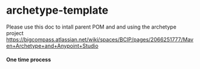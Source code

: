 # archetype-template

Please use this doc to intall parent POM and and using the archetype project
https://bigcompass.atlassian.net/wiki/spaces/BCIP/pages/2066251777/Maven+Archetype+and+Anypoint+Studio

#### One time process ##
